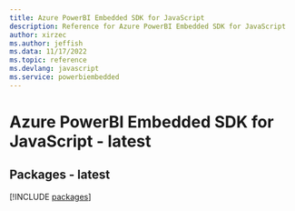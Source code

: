 ```yaml
---
title: Azure PowerBI Embedded SDK for JavaScript
description: Reference for Azure PowerBI Embedded SDK for JavaScript
author: xirzec
ms.author: jeffish
ms.data: 11/17/2022
ms.topic: reference
ms.devlang: javascript
ms.service: powerbiembedded
---
```

# Azure PowerBI Embedded SDK for JavaScript - latest
## Packages - latest
[!INCLUDE [packages](powerbi-embedded-index.md)]